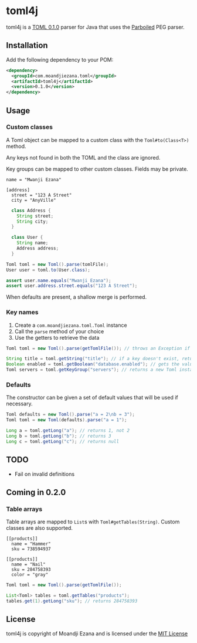 # toml4j

toml4j is a [TOML 0.1.0](https://github.com/mojombo/toml) parser for Java that uses the [Parboiled](http://www.parboiled.org) PEG parser.

## Installation

Add the following dependency to your POM:

````xml
<dependency>
  <groupId>com.moandjiezana.toml</groupId>
  <artifactId>toml4j</artifactId>
  <version>0.1.0</version>
</dependency>
````

## Usage

### Custom classes

A Toml object can be mapped to a custom class with the `Toml#to(Class<T>)` method.

Any keys not found in both the TOML and the class are ignored.

Key groups can be mapped to other custom classes. Fields may be private.

````
name = "Mwanji Ezana"

[address]
  street = "123 A Street"
  city = "AnyVille"
````

````java
  class Address {
    String street;
    String city;
  }

  class User {
    String name;
    Address address;
  }
````

````java
Toml toml = new Toml().parse(tomlFile);
User user = toml.to(User.class);

assert user.name.equals("Mwanji Ezana");
assert user.address.street.equals("123 A Street");
````

When defaults are present, a shallow merge is performed.

### Key names

1. Create a `com.moandjiezana.toml.Toml` instance
2. Call the `parse` method of your choice
3. Use the getters to retrieve the data

````java
Toml toml = new Toml().parse(getTomlFile()); // throws an Exception if the TOML is incorrect

String title = toml.getString("title"); // if a key doesn't exist, returns null
Boolean enabled = toml.getBoolean("database.enabled"); // gets the value of enabled from the database key group
Toml servers = toml.getKeyGroup("servers"); // returns a new Toml instance containing only the key group's values
````

### Defaults

The constructor can be given a set of default values that will be used if necessary.

````java
Toml defaults = new Toml().parse("a = 2\nb = 3");
Toml toml = new Toml(defaults).parse("a = 1");

Long a = toml.getLong("a"); // returns 1, not 2
Long b = toml.getLong("b"); // returns 3
Long c = toml.getLong("c"); // returns null
````

## TODO

* Fail on invalid definitions

## Coming in 0.2.0

### Table arrays

Table arrays are mapped to `List`s with `Toml#getTables(String)`. Custom classes are also supported.

````
[[products]]
  name = "Hammer"
  sku = 738594937

[[products]]
  name = "Nail"
  sku = 284758393
  color = "gray"
````

````java
Toml toml = new Toml().parse(getTomlFile());

List<Toml> tables = toml.getTables("products");
tables.get(1).getLong("sku"); // returns 284758393
````

## License

toml4j is copyright of Moandji Ezana and is licensed under the [MIT License](http://www.opensource.org/licenses/mit-license.php)


